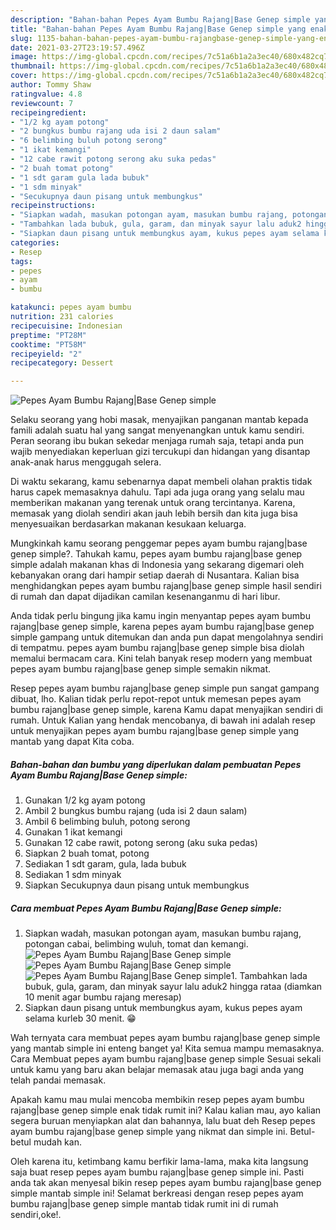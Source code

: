 ```yaml
---
description: "Bahan-bahan Pepes Ayam Bumbu Rajang|Base Genep simple yang enak dan Mudah Dibuat"
title: "Bahan-bahan Pepes Ayam Bumbu Rajang|Base Genep simple yang enak dan Mudah Dibuat"
slug: 1135-bahan-bahan-pepes-ayam-bumbu-rajangbase-genep-simple-yang-enak-dan-mudah-dibuat
date: 2021-03-27T23:19:57.496Z
image: https://img-global.cpcdn.com/recipes/7c51a6b1a2a3ec40/680x482cq70/pepes-ayam-bumbu-rajangbase-genep-simple-foto-resep-utama.jpg
thumbnail: https://img-global.cpcdn.com/recipes/7c51a6b1a2a3ec40/680x482cq70/pepes-ayam-bumbu-rajangbase-genep-simple-foto-resep-utama.jpg
cover: https://img-global.cpcdn.com/recipes/7c51a6b1a2a3ec40/680x482cq70/pepes-ayam-bumbu-rajangbase-genep-simple-foto-resep-utama.jpg
author: Tommy Shaw
ratingvalue: 4.8
reviewcount: 7
recipeingredient:
- "1/2 kg ayam potong"
- "2 bungkus bumbu rajang uda isi 2 daun salam"
- "6 belimbing buluh potong serong"
- "1 ikat kemangi"
- "12 cabe rawit potong serong aku suka pedas"
- "2 buah tomat potong"
- "1 sdt garam gula lada bubuk"
- "1 sdm minyak"
- "Secukupnya daun pisang untuk membungkus"
recipeinstructions:
- "Siapkan wadah, masukan potongan ayam, masukan bumbu rajang, potongan cabai, belimbing wuluh, tomat dan kemangi."
- "Tambahkan lada bubuk, gula, garam, dan minyak sayur lalu aduk2 hingga rataa (diamkan 10 menit agar bumbu rajang meresap)"
- "Siapkan daun pisang untuk membungkus ayam, kukus pepes ayam selama kurleb 30 menit. 😁"
categories:
- Resep
tags:
- pepes
- ayam
- bumbu

katakunci: pepes ayam bumbu 
nutrition: 231 calories
recipecuisine: Indonesian
preptime: "PT28M"
cooktime: "PT58M"
recipeyield: "2"
recipecategory: Dessert

---
```



![Pepes Ayam Bumbu Rajang|Base Genep simple](https://img-global.cpcdn.com/recipes/7c51a6b1a2a3ec40/680x482cq70/pepes-ayam-bumbu-rajangbase-genep-simple-foto-resep-utama.jpg)

Selaku seorang yang hobi masak, menyajikan panganan mantab kepada famili adalah suatu hal yang sangat menyenangkan untuk kamu sendiri. Peran seorang ibu bukan sekedar menjaga rumah saja, tetapi anda pun wajib menyediakan keperluan gizi tercukupi dan hidangan yang disantap anak-anak harus menggugah selera.

Di waktu  sekarang, kamu sebenarnya dapat membeli olahan praktis tidak harus capek memasaknya dahulu. Tapi ada juga orang yang selalu mau memberikan makanan yang terenak untuk orang tercintanya. Karena, memasak yang diolah sendiri akan jauh lebih bersih dan kita juga bisa menyesuaikan berdasarkan makanan kesukaan keluarga. 



Mungkinkah kamu seorang penggemar pepes ayam bumbu rajang|base genep simple?. Tahukah kamu, pepes ayam bumbu rajang|base genep simple adalah makanan khas di Indonesia yang sekarang digemari oleh kebanyakan orang dari hampir setiap daerah di Nusantara. Kalian bisa menghidangkan pepes ayam bumbu rajang|base genep simple hasil sendiri di rumah dan dapat dijadikan camilan kesenanganmu di hari libur.

Anda tidak perlu bingung jika kamu ingin menyantap pepes ayam bumbu rajang|base genep simple, karena pepes ayam bumbu rajang|base genep simple gampang untuk ditemukan dan anda pun dapat mengolahnya sendiri di tempatmu. pepes ayam bumbu rajang|base genep simple bisa diolah memalui bermacam cara. Kini telah banyak resep modern yang membuat pepes ayam bumbu rajang|base genep simple semakin nikmat.

Resep pepes ayam bumbu rajang|base genep simple pun sangat gampang dibuat, lho. Kalian tidak perlu repot-repot untuk memesan pepes ayam bumbu rajang|base genep simple, karena Kamu dapat menyajikan sendiri di rumah. Untuk Kalian yang hendak mencobanya, di bawah ini adalah resep untuk menyajikan pepes ayam bumbu rajang|base genep simple yang mantab yang dapat Kita coba.

<!--inarticleads1-->

##### Bahan-bahan dan bumbu yang diperlukan dalam pembuatan Pepes Ayam Bumbu Rajang|Base Genep simple:

1. Gunakan 1/2 kg ayam potong
1. Ambil 2 bungkus bumbu rajang (uda isi 2 daun salam)
1. Ambil 6 belimbing buluh, potong serong
1. Gunakan 1 ikat kemangi
1. Gunakan 12 cabe rawit, potong serong (aku suka pedas)
1. Siapkan 2 buah tomat, potong
1. Sediakan 1 sdt garam, gula, lada bubuk
1. Sediakan 1 sdm minyak
1. Siapkan Secukupnya daun pisang untuk membungkus




<!--inarticleads2-->

##### Cara membuat Pepes Ayam Bumbu Rajang|Base Genep simple:

1. Siapkan wadah, masukan potongan ayam, masukan bumbu rajang, potongan cabai, belimbing wuluh, tomat dan kemangi.
<img src="https://img-global.cpcdn.com/steps/22309d6571188202/160x128cq70/pepes-ayam-bumbu-rajangbase-genep-simple-langkah-memasak-1-foto.jpg" alt="Pepes Ayam Bumbu Rajang|Base Genep simple"><img src="https://img-global.cpcdn.com/steps/d5cddd2e1cbb4c95/160x128cq70/pepes-ayam-bumbu-rajangbase-genep-simple-langkah-memasak-1-foto.jpg" alt="Pepes Ayam Bumbu Rajang|Base Genep simple"><img src="https://img-global.cpcdn.com/steps/50c5903ff154a108/160x128cq70/pepes-ayam-bumbu-rajangbase-genep-simple-langkah-memasak-1-foto.jpg" alt="Pepes Ayam Bumbu Rajang|Base Genep simple">1. Tambahkan lada bubuk, gula, garam, dan minyak sayur lalu aduk2 hingga rataa (diamkan 10 menit agar bumbu rajang meresap)
1. Siapkan daun pisang untuk membungkus ayam, kukus pepes ayam selama kurleb 30 menit. 😁




Wah ternyata cara membuat pepes ayam bumbu rajang|base genep simple yang mantab simple ini enteng banget ya! Kita semua mampu memasaknya. Cara Membuat pepes ayam bumbu rajang|base genep simple Sesuai sekali untuk kamu yang baru akan belajar memasak atau juga bagi anda yang telah pandai memasak.

Apakah kamu mau mulai mencoba membikin resep pepes ayam bumbu rajang|base genep simple enak tidak rumit ini? Kalau kalian mau, ayo kalian segera buruan menyiapkan alat dan bahannya, lalu buat deh Resep pepes ayam bumbu rajang|base genep simple yang nikmat dan simple ini. Betul-betul mudah kan. 

Oleh karena itu, ketimbang kamu berfikir lama-lama, maka kita langsung saja buat resep pepes ayam bumbu rajang|base genep simple ini. Pasti anda tak akan menyesal bikin resep pepes ayam bumbu rajang|base genep simple mantab simple ini! Selamat berkreasi dengan resep pepes ayam bumbu rajang|base genep simple mantab tidak rumit ini di rumah sendiri,oke!.

